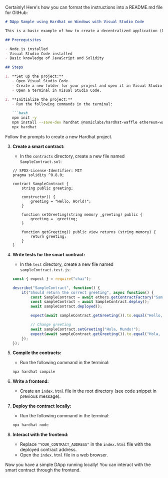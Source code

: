Certainly! Here's how you can format the instructions into a README.md file for GitHub:

```markdown
# DApp Sample using Hardhat on Windows with Visual Studio Code

This is a basic example of how to create a decentralized application (DApp) using Hardhat on Windows with Visual Studio Code. The DApp consists of a simple smart contract and a front end to interact with it.

## Prerequisites

- Node.js installed
- Visual Studio Code installed
- Basic knowledge of JavaScript and Solidity

## Steps

1. **Set up the project:**
   - Open Visual Studio Code.
   - Create a new folder for your project and open it in Visual Studio Code.
   - Open a terminal in Visual Studio Code.

2. **Initialize the project:**
   - Run the following commands in the terminal:

   ```bash
   npm init -y
   npm install --save-dev hardhat @nomiclabs/hardhat-waffle ethereum-waffle chai
   npx hardhat
   ```

   Follow the prompts to create a new Hardhat project.

3. **Create a smart contract:**
   - In the `contracts` directory, create a new file named `SampleContract.sol`:

   ```solidity
   // SPDX-License-Identifier: MIT
   pragma solidity ^0.8.0;

   contract SampleContract {
       string public greeting;

       constructor() {
           greeting = "Hello, World!";
       }

       function setGreeting(string memory _greeting) public {
           greeting = _greeting;
       }

       function getGreeting() public view returns (string memory) {
           return greeting;
       }
   }
   ```

4. **Write tests for the smart contract:**
   - In the `test` directory, create a new file named `sampleContract.test.js`:

   ```javascript
   const { expect } = require("chai");

   describe("SampleContract", function() {
       it("Should return the correct greeting", async function() {
           const SampleContract = await ethers.getContractFactory("SampleContract");
           const sampleContract = await SampleContract.deploy();
           await sampleContract.deployed();

           expect(await sampleContract.getGreeting()).to.equal("Hello, World!");

           // Change greeting
           await sampleContract.setGreeting("Hola, Mundo!");
           expect(await sampleContract.getGreeting()).to.equal("Hola, Mundo!");
       });
   });
   ```

5. **Compile the contracts:**
   - Run the following command in the terminal:

   ```bash
   npx hardhat compile
   ```

6. **Write a frontend:**
   - Create an `index.html` file in the root directory (see code snippet in previous message).

7. **Deploy the contract locally:**
   - Run the following command in the terminal:

   ```bash
   npx hardhat node
   ```

8. **Interact with the frontend:**
   - Replace `"YOUR_CONTRACT_ADDRESS"` in the `index.html` file with the deployed contract address.
   - Open the `index.html` file in a web browser.

Now you have a simple DApp running locally! You can interact with the smart contract through the frontend.


